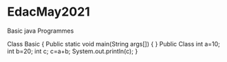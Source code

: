 # EdacMay2021
Basic java Programmes

Class Basic
{
Public static void main(String args[])
{
}
Public Class 
int a=10;
int b=20;
int c;
c=a+b;
System.out.println(c);
}
